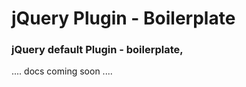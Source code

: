 # jQuery Plugin - Boilerplate
###  jQuery default Plugin - boilerplate,

.... docs coming soon ....
